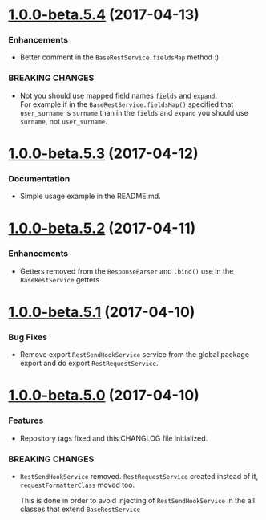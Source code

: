 # [1.0.0-beta.5.4](https://github.com/ancor-dev/ng-rest/compare/1.0.0-beta.5.3...1.0.0-beta.5.4) (2017-04-13)
  
### Enhancements

* Better comment in the `BaseRestService.fieldsMap` method :)

### BREAKING CHANGES

* Not you should use mapped field names `fields` and `expand`.  
  For example if in the `BaseRestService.fieldsMap()` specified that `user_surname` is `surname` than in the `fields` and `expand` you should use `surname`, not `user_surname`.
  
# [1.0.0-beta.5.3](https://github.com/ancor-dev/ng-rest/compare/1.0.0-beta.5.2...1.0.0-beta.5.3) (2017-04-12)

### Documentation

* Simple usage example in the README.md.

# [1.0.0-beta.5.2](https://github.com/ancor-dev/ng-rest/compare/1.0.0-beta.5.1...1.0.0-beta.5.2) (2017-04-11)

### Enhancements

* Getters removed from the `ResponseParser` and `.bind()` use in the `BaseRestService` getters

# [1.0.0-beta.5.1](https://github.com/ancor-dev/ng-rest/compare/1.0.0-beta.5.0...1.0.0-beta.5.1) (2017-04-10)

### Bug Fixes

* Remove export `RestSendHookService` service from the global package export and do export `RestRequestService`.

# [1.0.0-beta.5.0](https://github.com/ancor-dev/ng-rest/compare/1.0.0-beta.4.4...1.0.0-beta.5.0) (2017-04-10)

### Features
* Repository tags fixed and this CHANGLOG file initialized.

### BREAKING CHANGES
* `RestSendHookService` removed. `RestRequestService` created instead of it, `requestFormatterClass` moved too.

  This is done in order to avoid injecting of `RestSendHookService` in the all classes that extend `BaseRestService`
